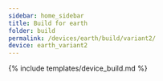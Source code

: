 ```yaml
---
sidebar: home_sidebar
title: Build for earth
folder: build
permalink: /devices/earth/build/variant2/
device: earth_variant2
---
```

{% include templates/device_build.md %}
